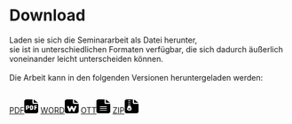 <h1>Download</h1>

Laden sie sich die Seminararbeit als Datei herunter,  
sie ist in unterschiedlichen Formaten verfügbar, die sich dadurch äußerlich voneinander leicht unterscheiden können.  
<br>
Die Arbeit kann in den folgenden Versionen heruntergeladen werden:
<br>
<br>
<div id="download-section">
<a href="/assets/download/content.pdf" download="seminararbeit.pdf">PDF<img src="/assets/icons/pdf.svg" width="25" height="25"></a>
<a href="/assets/download/content.docx" download="seminararbeit.docx">WORD<img src="/assets/icons/word.svg" width="25" height="25"></a>
<a href="/assets/download/content.ott" download="seminararbeit.ott">OTT<img src="/assets/icons/ott.svg" width="25" height="25"></a>
<a href="/assets/download/content.zip" download="seminararbeit.zip">ZIP<img src="/assets/icons/zip.svg" width="25" height="25"></a>
</div>

